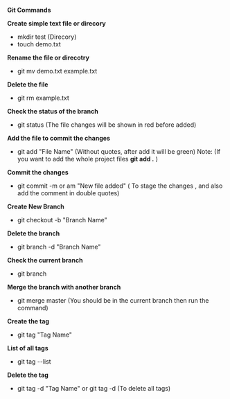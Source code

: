 **Git Commands**

**Create simple text file or direcory**

- mkdir test (Direcory)
- touch demo.txt

**Rename the file or direcotry**

- git mv demo.txt example.txt

**Delete the file**

- git rm example.txt

**Check the status of the branch**

- git status (The file changes will be shown in red before added)

**Add the file to commit the changes**

- git add "File Name" (Without quotes, after add it will be green)
  Note: (If you want to add the whole project files **git add .** )

**Commit the changes**

- git commit -m or am "New file added" ( To stage the changes , and also add the comment in double quotes)

**Create New Branch**

- git checkout -b "Branch Name"

**Delete the branch**

- git branch -d "Branch Name"

**Check the current branch**

- git branch

**Merge the branch with another branch**

- git merge master (You should be in the current branch then run the command)

**Create the tag**

- git tag "Tag Name"

**List of all tags**

- git tag --list

**Delete the tag**

- git tag -d "Tag Name" or git tag -d (To delete all tags)
